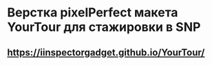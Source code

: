 # Верстка pixelPerfect макета YourTour для стажировки в SNP
## https://iinspectorgadget.github.io/YourTour/
